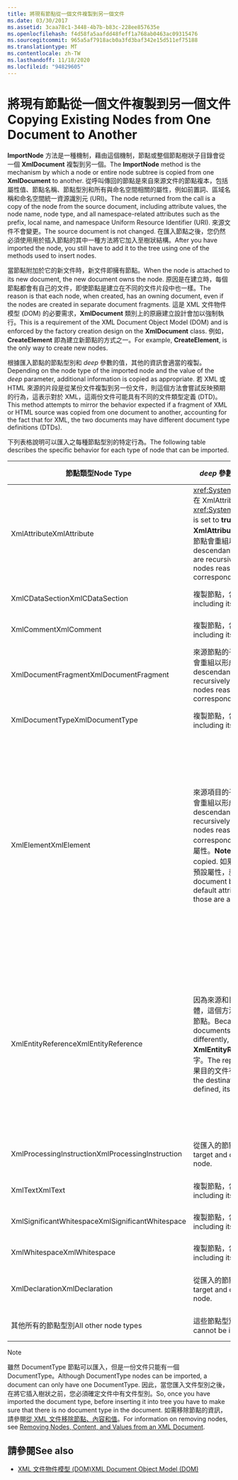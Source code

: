 ```yaml
---
title: 將現有節點從一個文件複製到另一個文件
ms.date: 03/30/2017
ms.assetid: 3caa78c1-3448-4b7b-b83c-228ee857635e
ms.openlocfilehash: f4d58fa5aafdd48feff1a768ab0463ac09315476
ms.sourcegitcommit: 965a5af7918acb0a3fd3baf342e15d511ef75188
ms.translationtype: MT
ms.contentlocale: zh-TW
ms.lasthandoff: 11/18/2020
ms.locfileid: "94829605"
---
```

# <a name="copying-existing-nodes-from-one-document-to-another"></a><span data-ttu-id="ca1d3-102">將現有節點從一個文件複製到另一個文件</span><span class="sxs-lookup"><span data-stu-id="ca1d3-102">Copying Existing Nodes from One Document to Another</span></span>
<span data-ttu-id="ca1d3-103">**ImportNode** 方法是一種機制，藉由這個機制，節點或整個節點樹狀子目錄會從一個 **XmlDocument** 複製到另一個。</span><span class="sxs-lookup"><span data-stu-id="ca1d3-103">The **ImportNode** method is the mechanism by which a node or entire node subtree is copied from one **XmlDocument** to another.</span></span> <span data-ttu-id="ca1d3-104">從呼叫傳回的節點是來自來源文件的節點複本，包括屬性值、節點名稱、節點型別和所有與命名空間相關的屬性，例如前置詞、區域名稱和命名空間統一資源識別元 (URI)。</span><span class="sxs-lookup"><span data-stu-id="ca1d3-104">The node returned from the call is a copy of the node from the source document, including attribute values, the node name, node type, and all namespace-related attributes such as the prefix, local name, and namespace Uniform Resource Identifier (URI).</span></span> <span data-ttu-id="ca1d3-105">來源文件不會變更。</span><span class="sxs-lookup"><span data-stu-id="ca1d3-105">The source document is not changed.</span></span> <span data-ttu-id="ca1d3-106">在匯入節點之後，您仍然必須使用用於插入節點的其中一種方法將它加入至樹狀結構。</span><span class="sxs-lookup"><span data-stu-id="ca1d3-106">After you have imported the node, you still have to add it to the tree using one of the methods used to insert nodes.</span></span>  
  
 <span data-ttu-id="ca1d3-107">當節點附加於它的新文件時，新文件即擁有節點。</span><span class="sxs-lookup"><span data-stu-id="ca1d3-107">When the node is attached to its new document, the new document owns the node.</span></span> <span data-ttu-id="ca1d3-108">原因是在建立時，每個節點都會有自己的文件，即使節點是建立在不同的文件片段中也一樣。</span><span class="sxs-lookup"><span data-stu-id="ca1d3-108">The reason is that each node, when created, has an owning document, even if the nodes are created in separate document fragments.</span></span> <span data-ttu-id="ca1d3-109">這是 XML 文件物件模型 (DOM) 的必要需求，**XmlDocument** 類別上的原廠建立設計會加以強制執行。</span><span class="sxs-lookup"><span data-stu-id="ca1d3-109">This is a requirement of the XML Document Object Model (DOM) and is enforced by the factory creation design on the **XmlDocument** class.</span></span> <span data-ttu-id="ca1d3-110">例如，**CreateElement** 即為建立新節點的方式之一。</span><span class="sxs-lookup"><span data-stu-id="ca1d3-110">For example, **CreateElement**, is the only way to create new nodes.</span></span>  
  
 <span data-ttu-id="ca1d3-111">根據匯入節點的節點型別和 *deep* 參數的值，其他的資訊會適當的複製。</span><span class="sxs-lookup"><span data-stu-id="ca1d3-111">Depending on the node type of the imported node and the value of the *deep* parameter, additional information is copied as appropriate.</span></span> <span data-ttu-id="ca1d3-112">若 XML 或 HTML 來源的片段是從某份文件複製到另一份文件，則這個方法會嘗試反映預期的行為，這表示對於 XML，這兩份文件可能具有不同的文件類型定義 (DTD)。</span><span class="sxs-lookup"><span data-stu-id="ca1d3-112">This method attempts to mirror the behavior expected if a fragment of XML or HTML source was copied from one document to another, accounting for the fact that for XML, the two documents may have different document type definitions (DTDs).</span></span>  
  
 <span data-ttu-id="ca1d3-113">下列表格說明可以匯入之每種節點型別的特定行為。</span><span class="sxs-lookup"><span data-stu-id="ca1d3-113">The following table describes the specific behavior for each type of node that can be imported.</span></span>  
  
|<span data-ttu-id="ca1d3-114">節點類型</span><span class="sxs-lookup"><span data-stu-id="ca1d3-114">Node Type</span></span>|<span data-ttu-id="ca1d3-115">*deep* 參數為 true</span><span class="sxs-lookup"><span data-stu-id="ca1d3-115">*deep* parameter is true</span></span>|<span data-ttu-id="ca1d3-116">*deep* 參數為 false</span><span class="sxs-lookup"><span data-stu-id="ca1d3-116">*deep* parameter is false</span></span>|  
|---------------|------------------------------|-------------------------------|  
|<span data-ttu-id="ca1d3-117">XmlAttribute</span><span class="sxs-lookup"><span data-stu-id="ca1d3-117">XmlAttribute</span></span>|<span data-ttu-id="ca1d3-118"><xref:System.Xml.XmlAttribute.Specified%2A> 在 XmlAttribute 上會設為 **true**。</span><span class="sxs-lookup"><span data-stu-id="ca1d3-118">The <xref:System.Xml.XmlAttribute.Specified%2A> is set to **true** on the XmlAttribute.</span></span> <span data-ttu-id="ca1d3-119">來源 **XmlAttribute** 的子代會遞迴匯入，而且產生的節點會重組以形成對應的樹狀子目錄。</span><span class="sxs-lookup"><span data-stu-id="ca1d3-119">The descendants of the source **XmlAttribute** are recursively imported and the resulting nodes reassembled to form the corresponding subtree.</span></span>|<span data-ttu-id="ca1d3-120">*deep* 參數不會套用至 **XmlAttribute** 節點，因為它們在匯入時一定會帶著它們的子節點。</span><span class="sxs-lookup"><span data-stu-id="ca1d3-120">The *deep* parameter does not apply to **XmlAttribute** nodes, because they always carry their child nodes with them when imported.</span></span>|  
|<span data-ttu-id="ca1d3-121">XmlCDataSection</span><span class="sxs-lookup"><span data-stu-id="ca1d3-121">XmlCDataSection</span></span>|<span data-ttu-id="ca1d3-122">複製節點，包含其資料。</span><span class="sxs-lookup"><span data-stu-id="ca1d3-122">Copies the node, including its data.</span></span>|<span data-ttu-id="ca1d3-123">複製節點，包含其資料。</span><span class="sxs-lookup"><span data-stu-id="ca1d3-123">Copies the node, including its data.</span></span>|  
|<span data-ttu-id="ca1d3-124">XmlComment</span><span class="sxs-lookup"><span data-stu-id="ca1d3-124">XmlComment</span></span>|<span data-ttu-id="ca1d3-125">複製節點，包含其資料。</span><span class="sxs-lookup"><span data-stu-id="ca1d3-125">Copies the node, including its data.</span></span>|<span data-ttu-id="ca1d3-126">複製節點，包含其資料。</span><span class="sxs-lookup"><span data-stu-id="ca1d3-126">Copies the node, including its data.</span></span>|  
|<span data-ttu-id="ca1d3-127">XmlDocumentFragment</span><span class="sxs-lookup"><span data-stu-id="ca1d3-127">XmlDocumentFragment</span></span>|<span data-ttu-id="ca1d3-128">來源節點的子代會遞迴匯入，而且產生的節點會重組以形成對應的樹狀子目錄。</span><span class="sxs-lookup"><span data-stu-id="ca1d3-128">The descendants of the source node are recursively imported and the resulting nodes reassembled to form the corresponding subtree.</span></span>|<span data-ttu-id="ca1d3-129">會建立空白的 **XmlDocumentFragment**。</span><span class="sxs-lookup"><span data-stu-id="ca1d3-129">An empty **XmlDocumentFragment** is created.</span></span>|  
|<span data-ttu-id="ca1d3-130">XmlDocumentType</span><span class="sxs-lookup"><span data-stu-id="ca1d3-130">XmlDocumentType</span></span>|<span data-ttu-id="ca1d3-131">複製節點，包含其 data.\*</span><span class="sxs-lookup"><span data-stu-id="ca1d3-131">Copies the node, including its data.\*</span></span>|<span data-ttu-id="ca1d3-132">複製節點，包含其 data.\*</span><span class="sxs-lookup"><span data-stu-id="ca1d3-132">Copies the node, including its data.\*</span></span>|  
|<span data-ttu-id="ca1d3-133">XmlElement</span><span class="sxs-lookup"><span data-stu-id="ca1d3-133">XmlElement</span></span>|<span data-ttu-id="ca1d3-134">來源項目的子代會遞迴匯入，而且產生的節點會重組以形成對應的樹狀子目錄。</span><span class="sxs-lookup"><span data-stu-id="ca1d3-134">The descendants of the source element are recursively imported and the resulting nodes reassembled to form the corresponding subtree.</span></span> <span data-ttu-id="ca1d3-135">**注意：** 不會複製預設屬性。</span><span class="sxs-lookup"><span data-stu-id="ca1d3-135">**Note:**  Default attributes are not copied.</span></span> <span data-ttu-id="ca1d3-136">如果要匯入的文件定義這個項目名稱的預設屬性，就會指派這些屬性。</span><span class="sxs-lookup"><span data-stu-id="ca1d3-136">If the document being imported into defines default attributes for this element name, those are assigned.</span></span>|<span data-ttu-id="ca1d3-137">來源項目的指定屬性節點會匯入，而且產生的 **XmlAttribute** 節點會附加至新項目。</span><span class="sxs-lookup"><span data-stu-id="ca1d3-137">Specified attribute nodes of the source element are imported, and the generated **XmlAttribute** nodes are attached to the new element.</span></span> <span data-ttu-id="ca1d3-138">不會複製子代節點。</span><span class="sxs-lookup"><span data-stu-id="ca1d3-138">The descendant nodes are not copied.</span></span> <span data-ttu-id="ca1d3-139">**注意：** 不會複製預設屬性。</span><span class="sxs-lookup"><span data-stu-id="ca1d3-139">**Note:**  Default attributes are not copied.</span></span> <span data-ttu-id="ca1d3-140">如果要匯入的文件定義這個項目名稱的預設屬性，就會指派這些屬性。</span><span class="sxs-lookup"><span data-stu-id="ca1d3-140">If the document being imported into defines default attributes for this element name, those are assigned.</span></span>|  
|<span data-ttu-id="ca1d3-141">XmlEntityReference</span><span class="sxs-lookup"><span data-stu-id="ca1d3-141">XmlEntityReference</span></span>|<span data-ttu-id="ca1d3-142">因為來源和目的文件可以擁有定義不同的實體，這個方法只會複製 **XmlEntityReference** 節點。</span><span class="sxs-lookup"><span data-stu-id="ca1d3-142">Because the source and destination documents could have the entities defined differently, this method only copies the **XmlEntityReference** node.</span></span> <span data-ttu-id="ca1d3-143">不包括取代文字。</span><span class="sxs-lookup"><span data-stu-id="ca1d3-143">The replacement text is not included.</span></span> <span data-ttu-id="ca1d3-144">如果目的文件有定義的實體，就會指派它的值。</span><span class="sxs-lookup"><span data-stu-id="ca1d3-144">If the destination document has the entity defined, its value is assigned.</span></span>|<span data-ttu-id="ca1d3-145">因為來源和目的文件可以擁有定義不同的實體，這個方法只會複製 **XmlEntityReference** 節點。</span><span class="sxs-lookup"><span data-stu-id="ca1d3-145">Because the source and destination documents could have the entities defined differently, this method only copies the **XmlEntityReference** node.</span></span> <span data-ttu-id="ca1d3-146">不包括取代文字。</span><span class="sxs-lookup"><span data-stu-id="ca1d3-146">The replacement text is not included.</span></span> <span data-ttu-id="ca1d3-147">如果目的文件有定義的實體，就會指派它的值。</span><span class="sxs-lookup"><span data-stu-id="ca1d3-147">If the destination document has the entity defined, its value is assigned.</span></span>|  
|<span data-ttu-id="ca1d3-148">XmlProcessingInstruction</span><span class="sxs-lookup"><span data-stu-id="ca1d3-148">XmlProcessingInstruction</span></span>|<span data-ttu-id="ca1d3-149">從匯入的節點複製目標和資料值。</span><span class="sxs-lookup"><span data-stu-id="ca1d3-149">Copies the target and data value from the imported node.</span></span>|<span data-ttu-id="ca1d3-150">從匯入的節點複製目標和資料值。</span><span class="sxs-lookup"><span data-stu-id="ca1d3-150">Copies the target and data value from the imported node.</span></span>|  
|<span data-ttu-id="ca1d3-151">XmlText</span><span class="sxs-lookup"><span data-stu-id="ca1d3-151">XmlText</span></span>|<span data-ttu-id="ca1d3-152">複製節點，包含其資料。</span><span class="sxs-lookup"><span data-stu-id="ca1d3-152">Copies the node, including its data.</span></span>|<span data-ttu-id="ca1d3-153">複製節點，包含其資料。</span><span class="sxs-lookup"><span data-stu-id="ca1d3-153">Copies the node, including its data.</span></span>|  
|<span data-ttu-id="ca1d3-154">XmlSignificantWhitespace</span><span class="sxs-lookup"><span data-stu-id="ca1d3-154">XmlSignificantWhitespace</span></span>|<span data-ttu-id="ca1d3-155">複製節點，包含其資料。</span><span class="sxs-lookup"><span data-stu-id="ca1d3-155">Copies the node, including its data.</span></span>|<span data-ttu-id="ca1d3-156">複製節點，包含其資料。</span><span class="sxs-lookup"><span data-stu-id="ca1d3-156">Copies the node, including its data.</span></span>|  
|<span data-ttu-id="ca1d3-157">XmlWhitespace</span><span class="sxs-lookup"><span data-stu-id="ca1d3-157">XmlWhitespace</span></span>|<span data-ttu-id="ca1d3-158">複製節點，包含其資料。</span><span class="sxs-lookup"><span data-stu-id="ca1d3-158">Copies the node, including its data.</span></span>|<span data-ttu-id="ca1d3-159">複製節點，包含其資料。</span><span class="sxs-lookup"><span data-stu-id="ca1d3-159">Copies the node, including its data.</span></span>|  
|<span data-ttu-id="ca1d3-160">XmlDeclaration</span><span class="sxs-lookup"><span data-stu-id="ca1d3-160">XmlDeclaration</span></span>|<span data-ttu-id="ca1d3-161">從匯入的節點複製目標和資料值。</span><span class="sxs-lookup"><span data-stu-id="ca1d3-161">Copies the target and data value from the imported node.</span></span>|<span data-ttu-id="ca1d3-162">從匯入的節點複製目標和資料值。</span><span class="sxs-lookup"><span data-stu-id="ca1d3-162">Copies the target and data value from the imported node.</span></span>|  
|<span data-ttu-id="ca1d3-163">其他所有的節點型別</span><span class="sxs-lookup"><span data-stu-id="ca1d3-163">All other node types</span></span>|<span data-ttu-id="ca1d3-164">這些節點型別不會匯入。</span><span class="sxs-lookup"><span data-stu-id="ca1d3-164">These node types cannot be imported.</span></span>|<span data-ttu-id="ca1d3-165">這些節點型別不會匯入。</span><span class="sxs-lookup"><span data-stu-id="ca1d3-165">These node types cannot be imported.</span></span>|  
  
> [!NOTE]
> <span data-ttu-id="ca1d3-166">雖然 DocumentType 節點可以匯入，但是一份文件只能有一個 DocumentType。</span><span class="sxs-lookup"><span data-stu-id="ca1d3-166">Although DocumentType nodes can be imported, a document can only have one DocumentType.</span></span> <span data-ttu-id="ca1d3-167">因此，當您匯入文件型別之後，在將它插入樹狀之前，您必須確定文件中有文件型別。</span><span class="sxs-lookup"><span data-stu-id="ca1d3-167">So, once you have imported the document type, before inserting it into tree you have to make sure that there is no document type in the document.</span></span> <span data-ttu-id="ca1d3-168">如需移除節點的資訊，請參閱[從 XML 文件移除節點、內容和值](removing-nodes-content-and-values-from-an-xml-document.md)。</span><span class="sxs-lookup"><span data-stu-id="ca1d3-168">For information on removing nodes, see [Removing Nodes, Content, and Values from an XML Document](removing-nodes-content-and-values-from-an-xml-document.md).</span></span>  
  
## <a name="see-also"></a><span data-ttu-id="ca1d3-169">請參閱</span><span class="sxs-lookup"><span data-stu-id="ca1d3-169">See also</span></span>

- [<span data-ttu-id="ca1d3-170">XML 文件物件模型 (DOM)</span><span class="sxs-lookup"><span data-stu-id="ca1d3-170">XML Document Object Model (DOM)</span></span>](xml-document-object-model-dom.md)
